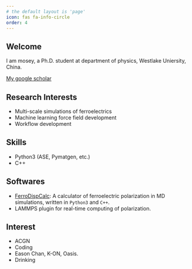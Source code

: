 ```yaml
---
# the default layout is 'page'
icon: fas fa-info-circle
order: 4
---
```


## Welcome

I am mosey, a Ph.D. student at department of physics, Westlake Uniersity, China.

[My google scholar](https://scholar.google.com/citations?user=NEXuAWYAAAAJ&hl=en)

## Research Interests

* Multi-scale simulations of ferroelectrics
* Machine learning force field development
* Workflow development

## Skills

* Python3 (ASE, Pymatgen, etc.)
* C++

## Softwares

* [FerroDispCalc](https://github.com/MoseyQAQ/FerroDispCalc): A calculator of ferroelectric polarization in MD simulations, written in `Python3` and `C++`.
* LAMMPS plugin for real-time computing of polarization.

## Interest

* ACGN
* Coding
* Eason Chan, K-ON, Oasis.
* Drinking
